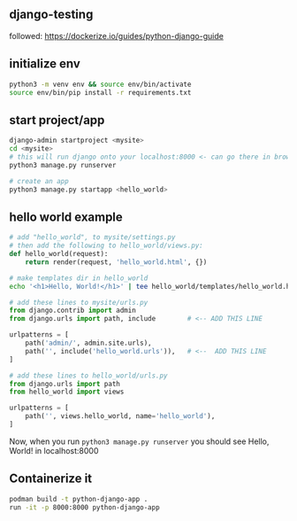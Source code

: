 django-testing
--------------
followed: https://dockerize.io/guides/python-django-guide

## initialize env
```sh
python3 -m venv env && source env/bin/activate
source env/bin/pip install -r requirements.txt
```

## start project/app

```sh
django-admin startproject <mysite>
cd <mysite>
# this will run django onto your localhost:8000 <- can go there in browser
python3 manage.py runserver

# create an app
python3 manage.py startapp <hello_world>
```


## hello world example
```python
# add "hello_world", to mysite/settings.py
# then add the following to hello_world/views.py:
def hello_world(request):
    return render(request, 'hello_world.html', {})
```
```sh
# make templates dir in hello_world
echo '<h1>Hello, World!</h1>' | tee hello_world/templates/hello_world.html
```
```python
# add these lines to mysite/urls.py
from django.contrib import admin
from django.urls import path, include        # <-- ADD THIS LINE

urlpatterns = [
    path('admin/', admin.site.urls),
    path('', include('hello_world.urls')),   # <--  ADD THIS LINE
]
```

```python
# add these lines to hello_world/urls.py
from django.urls import path
from hello_world import views

urlpatterns = [
    path('', views.hello_world, name='hello_world'),
]
```


Now, when you run `python3 manage.py runserver` you should see
Hello, World! in localhost:8000

## Containerize it
```sh
podman build -t python-django-app .
run -it -p 8000:8000 python-django-app
```
